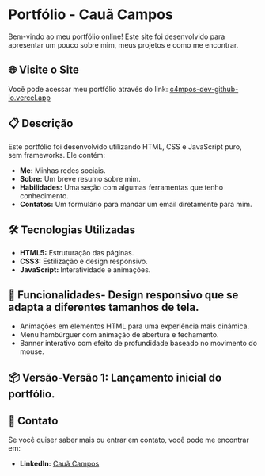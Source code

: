 # Portfólio - Cauã Campos

Bem-vindo ao meu portfólio online! Este site foi desenvolvido para apresentar um pouco sobre mim, meus projetos e como me encontrar.

## 🌐 Visite o Site

Você pode acessar meu portfólio através do link: [c4mpos-dev-github-io.vercel.app](https://c4mpos-dev-github-io.vercel.app/)

## 📋 Descrição

Este portfólio foi desenvolvido utilizando HTML, CSS e JavaScript puro, sem frameworks. Ele contém:

- **Me:** Minhas redes sociais.
- **Sobre:** Um breve resumo sobre mim.
- **Habilidades:** Uma seção com algumas ferramentas que tenho conhecimento.
- **Contatos:** Um formulário para mandar um email diretamente para mim.

## 🛠️ Tecnologias Utilizadas
- **HTML5:** Estruturação das páginas.
- **CSS3:** Estilização e design responsivo.
- **JavaScript:** Interatividade e animações.

## 🚀 Funcionalidades- Design responsivo que se adapta a diferentes tamanhos de tela.
- Animações em elementos HTML para uma experiência mais dinâmica.
- Menu hambúrguer com animação de abertura e fechamento.
- Banner interativo com efeito de profundidade baseado no movimento do mouse.

## 📦 Versão-**Versão 1:** Lançamento inicial do portfólio.

## 📧 Contato

Se você quiser saber mais ou entrar em contato, você pode me encontrar em:

- **LinkedIn:** [Cauã Campos](https://www.linkedin.com/in/cau%C3%A3-campos/)